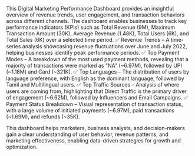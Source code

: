 This Digital Marketing Performance Dashboard provides an insightful overview of revenue trends, user engagement, and transaction behaviors across different channels. The dashboard enables businesses to track key performance indicators (KPIs) such as Total Revenue (9M), Maximum Transaction Amount (30K), Average Revenue (1.48K), Total Users (6K), and Total Sales (6K) over a selected time period.
✅ Revenue Trends – A time-series analysis showcasing revenue fluctuations over June and July 2022, helping businesses identify peak performance periods.
✅ Top Payment Modes – A breakdown of the most used payment methods, revealing that a majority of transactions were marked as "NA" (~6.97M), followed by UPI (~1.18M) and Card (~321K).
✅ Top Languages – The distribution of users by language preference, with English as the dominant language, followed by Tamil and Multilingual users.
✅ Top Traffic Sources – Analysis of where users are coming from, highlighting that Direct Traffic is the primary driver of engagement (~6.62M), followed by Influencers and Email Campaigns.
✅ Payment Status Breakdown – Visual representation of transaction status, with a large volume of initiated payments (~6.97M), paid transactions (~1.69M), and refunds (~35K).

This dashboard helps marketers, business analysts, and decision-makers gain a clear understanding of user behavior, revenue patterns, and marketing effectiveness, enabling data-driven strategies for growth and optimization. 
